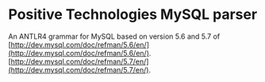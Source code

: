 # Positive Technologies MySQL parser

An ANTLR4 grammar for MySQL based on version 5.6 and 5.7 of 
[http://dev.mysql.com/doc/refman/5.6/en/](http://dev.mysql.com/doc/refman/5.6/en/).
[http://dev.mysql.com/doc/refman/5.7/en/](http://dev.mysql.com/doc/refman/5.7/en/).

